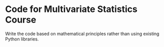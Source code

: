 # Code for Multivariate Statistics Course
Write the code based on mathematical principles rather than using existing Python libraries.
